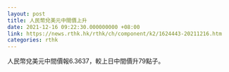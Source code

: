 ```yaml
---
layout: post
title: 人民幣兌美元中間價上升
date: 2021-12-16 09:22:30.000000000 +08:00
link: https://news.rthk.hk/rthk/ch/component/k2/1624443-20211216.htm
categories: rthk
---
```


人民幣兌美元中間價報6.3637，較上日中間價升79點子。
